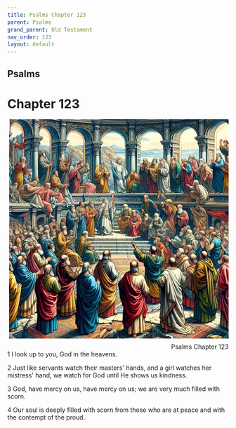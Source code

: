 ```yaml
---
title: Psalms Chapter 123
parent: Psalms
grand_parent: Old Testament
nav_order: 123
layout: default
---
```


## Psalms

# Chapter 123

<div style="clear: both; text-align: right;">
    <img src="/assets/Image/Psalms/500/123.jpg" alt="Psalms Chapter 123" class="chapter-image" style="max-width: 100%; height: auto; float: right; margin: 0 0 10px 10px; padding-left: 10%;">
    <figcaption style="font-size: 14px;">Psalms Chapter 123</figcaption>
</div>
1 I look up to you, God in the heavens.

2 Just like servants watch their masters' hands, and a girl watches her mistress' hand, we watch for God until He shows us kindness.

3 God, have mercy on us, have mercy on us; we are very much filled with scorn.

4 Our soul is deeply filled with scorn from those who are at peace and with the contempt of the proud.


